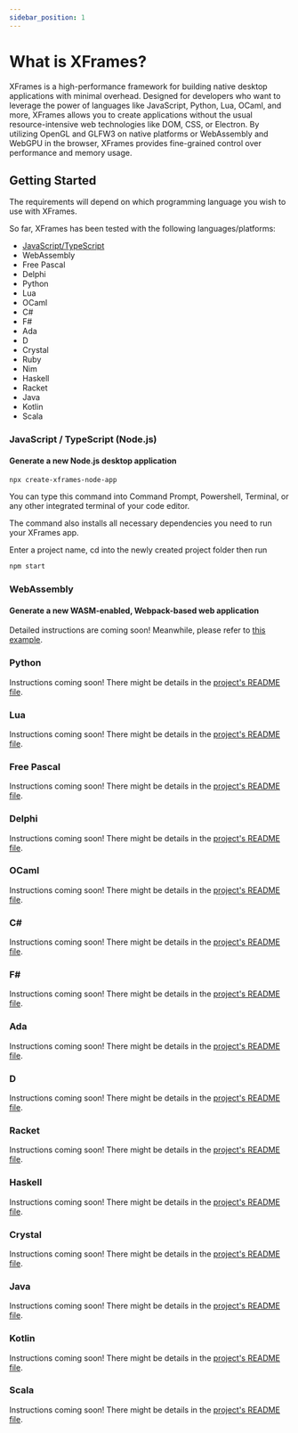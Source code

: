 ```yaml
---
sidebar_position: 1
---
```


# What is XFrames?

XFrames is a high-performance framework for building native desktop applications with minimal overhead. Designed for developers who want to leverage the power of languages like JavaScript, Python, Lua, OCaml, and more, XFrames allows you to create applications without the usual resource-intensive web technologies like DOM, CSS, or Electron. By utilizing OpenGL and GLFW3 on native platforms or WebAssembly and WebGPU in the browser, XFrames provides fine-grained control over performance and memory usage.

## Getting Started

The requirements will depend on which programming language you wish to use with XFrames.

So far, XFrames has been tested with the following languages/platforms:

- [JavaScript/TypeScript](/docs/category/typescript)
- WebAssembly
- Free Pascal
- Delphi
- Python
- Lua
- OCaml
- C#
- F#
- Ada
- D
- Crystal
- Ruby
- Nim
- Haskell
- Racket
- Java
- Kotlin
- Scala

### JavaScript / TypeScript (Node.js)

#### Generate a new Node.js desktop application

```bash
npx create-xframes-node-app
```

You can type this command into Command Prompt, Powershell, Terminal, or any other integrated terminal of your code editor.

The command also installs all necessary dependencies you need to run your XFrames app.

Enter a project name, cd into the newly created project folder then run

```bash
npm start
```

### WebAssembly

#### Generate a new WASM-enabled, Webpack-based web application

Detailed instructions are coming soon! Meanwhile, please refer to [this example](https://github.com/andreamancuso/xframes/tree/main/packages/dear-imgui/examples/cra-example).

### Python

Instructions coming soon! There might be details in the [project's README file](https://github.com/xframes-project/xframes-python).

### Lua

Instructions coming soon! There might be details in the [project's README file](https://github.com/xframes-project/xframes-lua).

### Free Pascal

Instructions coming soon! There might be details in the [project's README file](https://github.com/xframes-project/xframes-freepascal).

### Delphi

Instructions coming soon! There might be details in the [project's README file](https://github.com/xframes-project/xframes-delphi).

### OCaml

Instructions coming soon! There might be details in the [project's README file](https://github.com/xframes-project/xframes-ocaml).

### C#

Instructions coming soon! There might be details in the [project's README file](https://github.com/xframes-project/xframes-csharp).

### F#

Instructions coming soon! There might be details in the [project's README file](https://github.com/xframes-project/xframes-fsharp).

### Ada

Instructions coming soon! There might be details in the [project's README file](https://github.com/xframes-project/xframes-ada).

### D

Instructions coming soon! There might be details in the [project's README file](https://github.com/xframes-project/xframes-dlang).

### Racket

Instructions coming soon! There might be details in the [project's README file](https://github.com/xframes-project/xframes-racket).

### Haskell

Instructions coming soon! There might be details in the [project's README file](https://github.com/xframes-project/xframes-haskell).

### Crystal

Instructions coming soon! There might be details in the [project's README file](https://github.com/xframes-project/xframes-crystal).

### Java

Instructions coming soon! There might be details in the [project's README file](https://github.com/xframes-project/xframes-java).

### Kotlin

Instructions coming soon! There might be details in the [project's README file](https://github.com/xframes-project/xframes-kotlin).

### Scala

Instructions coming soon! There might be details in the [project's README file](https://github.com/xframes-project/xframes-scala).

